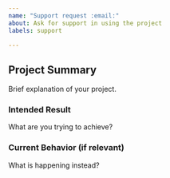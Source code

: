 ```yaml
---
name: "Support request :email:"
about: Ask for support in using the project
labels: support

---
```


## Project Summary
Brief explanation of your project.

### Intended Result
What are you trying to achieve?

### Current Behavior (if relevant)
What is happening instead?